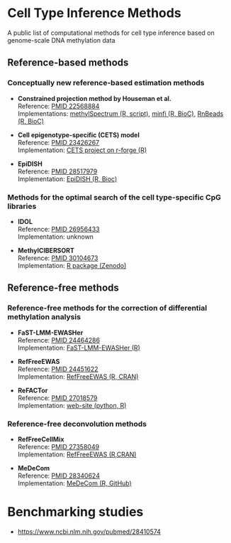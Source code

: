 # Cell Type Inference Methods

A public list of computational methods for cell type inference based on genome-scale DNA methylation data

## Reference-based methods  

### Conceptually new reference-based estimation methods  
* **Constrained projection method by Houseman et al.**  
Reference: [PMID 22568884](https://www.ncbi.nlm.nih.gov/pubmed/22568884)  
Implementations: [methylSpectrum (R, script)](http://people.oregonstate.edu/~housemae/software/Houseman-2012-BMCBioinformatics-Software-v112.zip), [minfi (R, BioC)](https://bioconductor.org/packages/release/bioc/html/minfi.html), [RnBeads (R, BioC)](https://www.bioconductor.org/packages/release/bioc/html/RnBeads.html)  

* **Cell epigenotype-specific (CETS) model**  
Reference: [PMID 23426267](https://www.ncbi.nlm.nih.gov/pubmed/23426267)  
Implementation: [CETS project on r-forge (R)](http://cets.r-forge.r-project.org)  

* **EpiDISH**  
Reference: [PMID 28517979](https://www.ncbi.nlm.nih.gov/pubmed/28517979)  
Implementation: [EpiDISH (R, Bioc)](https://bioconductor.org/packages/release/bioc/html/EpiDISH.html)

### Methods for the optimal search of the cell type-specific CpG libraries

* **IDOL**  
Reference: [PMID 26956433](https://www.ncbi.nlm.nih.gov/pubmed/26956433)  
Implementation: unknown  

* **MethylCIBERSORT**  
Reference: [PMID 30104673](https://www.ncbi.nlm.nih.gov/pubmed/30104673)  
Implementation: [R package (Zenodo)](https://zenodo.org/record/1298968#.XAxXqS2ZMWo)

## Reference-free methods

### Reference-free methods for the correction of differential methylation analysis

* **FaST-LMM-EWASHer**  
Reference: [PMID 24464286](https://www.ncbi.nlm.nih.gov/pubmed/24464286)  
Implementation: [FaST-LMM-EWASHer (R)](https://www.microsoft.com/en-us/download/details.aspx?id=52501)   

* **RefFreeEWAS**  
Reference: [PMID 24451622](https://www.ncbi.nlm.nih.gov/pubmed/24451622)  
Implementation: [RefFreeEWAS (R, CRAN)](https://cran.r-project.org/package=RefFreeEWAS)  

* **ReFACTor**  
Reference: [PMID 27018579](https://www.ncbi.nlm.nih.gov/pubmed/27018579)  
Implementation: [web-site (python, R)](https://www.cs.tau.ac.il/~heran/cozygene/software/refactor.html)  

### Reference-free deconvolution methods

* **RefFreeCellMix**  
Reference: [PMID 27358049](https://www.ncbi.nlm.nih.gov/pubmed/27358049)  
Implementation: [RefFreeEWAS (R,CRAN)](https://cran.r-project.org/package=RefFreeEWAS)  

* **MeDeCom**  
Reference: [PMID 28340624](https://www.ncbi.nlm.nih.gov/pubmed/28340624)  
Implementation: [MeDeCom (R, GitHub)](https://github.com/lutsik/MeDeCom)  


# Benchmarking studies  
* https://www.ncbi.nlm.nih.gov/pubmed/28410574
